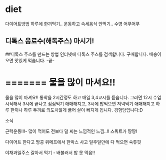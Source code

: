 # diet
다이어트방법
하루에 한끼먹기..
운동하고 속세음식 안먹기..
수영 어푸어푸
## 디톡스 음료수(해독주스) 마시기! ##


##디톡스 주스를 만드는 방법
인터넷에 디톡스 주스를 검색합니다.
구매합니다.
배송이 오면 맛있게 먹습니다.
-끝-

=======
물을 많이 마셔요!!
=======
물을 많이 마셔요!!
통학을 2시간정도 하고 매일 3,4교시를 듣습니다. 그러면 12시 수업 시작해서 3시에 끝나고 점심먹기 애매해지고, 3시에 밥먹으면 저녁먹기 애매해지고 하루 한끼나 하루 두끼로 의도치않게 굶어 살이 빠지게 됩니다. 경험담입니다:D

소식

근력운동!!!- 많이 먹어도 전보다 덜 찌는 느낌적인 느낌..!!
스쿼트가 짱짱!

다이어트 한다고 땅콩 위메프에서 한박스 사고 일주일만에 다 먹으면 숙튜핏

야채과일주스 갈아서 먹기 - 배불러서 밥 못 먹음!!

